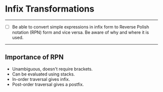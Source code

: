 # Infix Transformations
---
- [ ] Be able to convert simple expressions in infix form to Reverse Polish notation (RPN) form and vice versa. Be aware of why and where it is used.
---
## Importance of RPN
- Unambiguous, doesn't require brackets.
- Can be evaluated using stacks.
- In-order traversal gives infix.
- Post-order traversal gives a postfix.